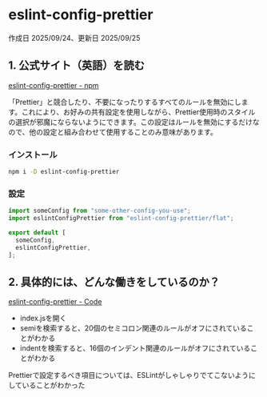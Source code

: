 # eslint-config-prettier

作成日 2025/09/24、更新日 2025/09/25

## 1. 公式サイト（英語）を読む

[eslint-config-prettier - npm](https://www.npmjs.com/package/eslint-config-prettier)

「Prettier」と競合したり、不要になったりするすべてのルールを無効にします。これにより、お好みの共有設定を使用しながら、Prettier使用時のスタイルの選択が邪魔にならないようにできます。この設定はルールを無効にするだけなので、他の設定と組み合わせて使用することのみ意味があります。

### インストール

```bash
npm i -D eslint-config-prettier
```

### 設定

```javascript
import someConfig from "some-other-config-you-use";
import eslintConfigPrettier from "eslint-config-prettier/flat";

export default [
  someConfig,
  eslintConfigPrettier,
];
```

## 2. 具体的には、どんな働きをしているのか？

[eslint-config-prettier - Code](https://www.npmjs.com/package/eslint-config-prettier?activeTab=code)

- index.jsを開く
- semiを検索すると、20個のセミコロン関連のルールがオフにされていることがわかる
- indentを検索すると、16個のインデント関連のルールがオフにされていることがわかる

Prettierで設定するべき項目については、ESLintがしゃしゃりでてこないようにしていることがわかった
